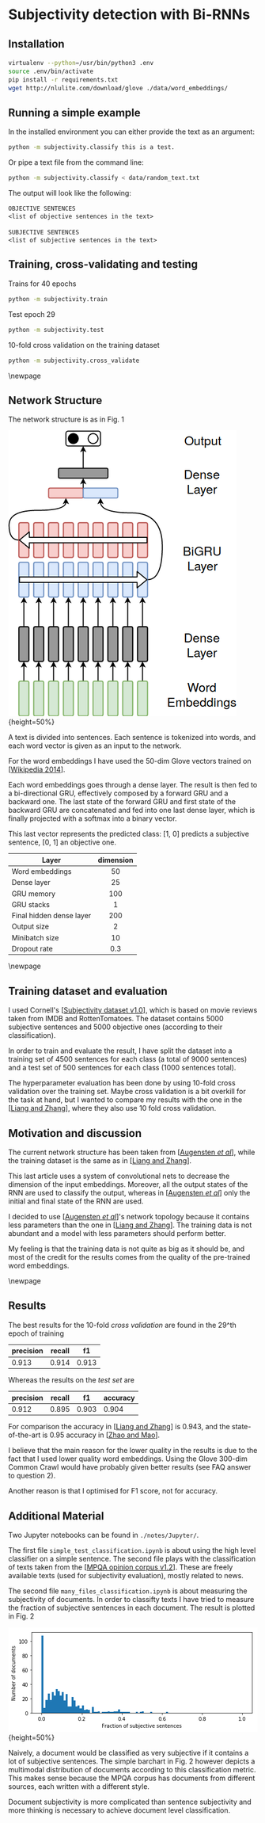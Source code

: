 Subjectivity detection with Bi-RNNs
===================================

Installation
------------

```bash
virtualenv --python=/usr/bin/python3 .env 
source .env/bin/activate 
pip install -r requirements.txt
wget http://nlulite.com/download/glove ./data/word_embeddings/
```

Running a simple example
------------------------
In the installed environment you can either provide the text as an argument: 
```bash
python -m subjectivity.classify this is a test.
```
Or pipe a text file from the command line: 
```bash
python -m subjectivity.classify < data/random_text.txt
```

The output will look like the following:
```text
OBJECTIVE SENTENCES
<list of objective sentences in the text>

SUBJECTIVE SENTENCES
<list of subjective sentences in the text>
```

Training, cross-validating and testing
--------------------------------------

Trains for 40 epochs 
```bash
python -m subjectivity.train
```

Test epoch 29 
```bash
python -m subjectivity.test
```

10-fold cross validation on the training dataset
```bash
python -m subjectivity.cross_validate
```

\newpage

Network Structure
-----------------

The network structure is as in Fig. 1

![The network structure](./docs/images/BiGRU.png){height=50%}

A text is divided into sentences. Each sentence is tokenized into words, and 
each word vector is given as an input to the network.

For the word embeddings I have used the 50-dim Glove vectors trained on 
[[Wikipedia 2014](https://nlp.stanford.edu/projects/glove/)].

Each word embeddings goes through a dense layer. The result is then fed to a bi-directional GRU, 
effectively composed by a forward GRU and a backward one. 
The last state of the forward GRU and first state of the backward GRU are 
concatenated and fed into one last dense layer, which is finally 
projected with a softmax into a binary vector.

This last vector represents the predicted class: [1, 0] predicts a subjective sentence, 
[0, 1] an objective one.

|Layer | dimension  |
|------|:----------:|
|Word embeddings     | 50 |
|Dense layer     | 25 |
|GRU memory     | 100 |
|GRU stacks     | 1 |
|Final hidden dense layer     | 200 |
|Output  size    | 2 |
|Minibatch size    | 10 |
|Dropout rate    | 0.3 |

\newpage

Training dataset and evaluation
-------------------------------

I used Cornell's [[Subjectivity dataset v1.0](http://www.cs.cornell.edu/people/pabo/movie-review-data/)], 
which is based on movie reviews taken from IMDB and RottenTomatoes. The dataset contains
5000 subjective sentences and 5000 objective ones (according to their classification).
 
In order to train and evaluate the result, I have split the dataset into a training 
set of 4500 sentences for each class (a total of 9000 sentences) and a test set of 
500 sentences for each class (1000 sentences total).
  
The hyperparameter evaluation has been done by using 10-fold cross validation over the 
training set. Maybe cross validation is a bit overkill for the task at hand, but I wanted
to compare my results with the one in the [[Liang and Zhang](https://arxiv.org/abs/1611.01884v3)],
where they also use 10 fold cross validation.


Motivation and discussion
-------------------------
The current network structure has been taken from [[Augensten *et al*](https://aclweb.org/anthology/D/D16/D16-1084.pdf)], 
while the training dataset is the same as in [[Liang and Zhang](https://arxiv.org/abs/1611.01884v3)].
 
This last article uses a system of convolutional nets to decrease the dimension of the input embeddings. 
Moreover, all the output states of the RNN are used to classify the output, whereas in
[[Augensten *et al*](https://aclweb.org/anthology/D/D16/D16-1084.pdf)] only the initial and final state
of the RNN are used.
 
I decided to use [[Augensten *et al*](https://aclweb.org/anthology/D/D16/D16-1084.pdf)]'s
network topology because it contains less parameters than the one in 
[[Liang and Zhang](https://arxiv.org/abs/1611.01884v3)]. The training data is not abundant and a 
model with less parameters should perform better.

My feeling is that the training data is not quite as big as it should be, and most of the
credit for the results comes from the quality of the pre-trained word embeddings.

\newpage

Results
-------
The best results for the 10-fold *cross validation* are found in the 29^th epoch of training  

| precision | recall | f1|
|-----------|--------|---|
|0.913 | 0.914 | 0.913|

Whereas the results on the *test set* are 

| precision | recall | f1| accuracy |
|-----------|--------|---|---|
|0.912 | 0.895 | 0.903| 0.904|


For comparison the accuracy in [[Liang and Zhang](https://arxiv.org/abs/1611.01884v3)] is 
0.943, and the state-of-the-art is 0.95 accuracy in [[Zhao and Mao](http://ieeexplore.ieee.org/document/7755816/)].

I believe that the main reason for the lower quality in the results is due to the fact that I 
used lower quality word embeddings. Using the Glove 300-dim Common Crawl would have probably given better 
results (see FAQ answer to question 2).

Another reason is that I optimised for F1 score, not for accuracy.

Additional Material
-------------------
Two Jupyter notebooks can be found in `./notes/Jupyter/`. 

The first file `simple_test_classification.ipynb` is about using the high level classifier
on a simple sentence. The second file plays with the classification of texts taken from the 
[[MPQA opinion corpus v1.2](http://mpqa.cs.pitt.edu/corpora/mpqa_corpus/)].
These are freely available texts (used for subjectivity evaluation), mostly related to news.


The second file `many_files_classification.ipynb` is about measuring the subjectivity of documents.
In order to classifty texts I have tried to measure the fraction of subjective sentences in each document.
The result is plotted in Fig. 2

![Number of documents as a function of the fraction of subjective sentences in a document](./docs/images/fraction_of_subjective_sentences.png){height=50%}

Naively, a document would be classified as very subjective if it contains a lot of subjective sentences.
The simple barchart in Fig. 2 however depicts a multimodal distribution of documents 
according to this classification metric. This makes sense 
because the MPQA corpus has documents from different sources, each written with a different style.
 
Document subjectivity is more complicated than sentence subjectivity and more thinking is necessary 
to achieve document level classification.

